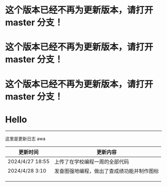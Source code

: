 
# 这个版本已经不再为更新版本，请打开 master 分支！
# 这个版本已经不再为更新版本，请打开 master 分支！
# 这个版本已经不再为更新版本，请打开 master 分支！
# Hello

---
这里是更新日志 awa

| 更新时间            | 更新内容                  |
|-----------------|-----------------------|
| 2024/4/27 18:55 | 上传了在学校编程一周的全部代码       |
| 2024/4/28 3:10  | 发奋图强地编程，做出了查成绩功能并制作图标 |
|                 |                       |
|                 |                       |
|                 |                       |
